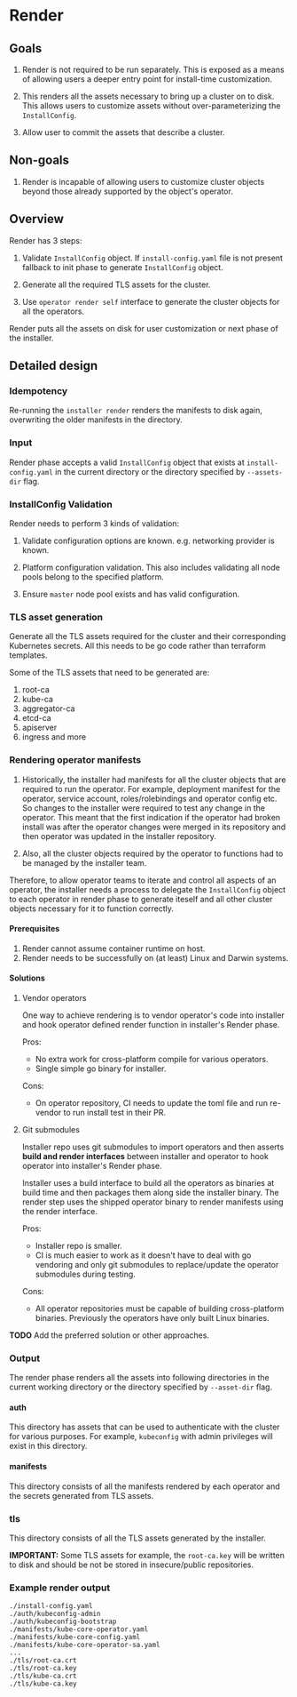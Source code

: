 # Render

## Goals

1. Render is not required to be run separately. This is exposed as a means of allowing users a deeper entry point for install-time customization.

2. This renders all the assets necessary to bring up a cluster on to disk. This allows users to customize assets without over-parameterizing the `InstallConfig`.

3. Allow user to commit the assets that describe a cluster.

## Non-goals

1. Render is incapable of allowing users to customize cluster objects beyond those already supported by the object's operator.

## Overview

Render has 3 steps:

1. Validate `InstallConfig` object. If `install-config.yaml` file is not present fallback to init phase to generate `InstallConfig` object.

2. Generate all the required TLS assets for the cluster.

3. Use `operator render self` interface to generate the cluster objects for all the operators.

Render puts all the assets on disk for user customization or next phase of the installer.

## Detailed design

### Idempotency

Re-running the `installer render` renders the manifests to disk again, overwriting the older manifests in the directory.

### Input

Render phase accepts a valid `InstallConfig` object that exists at `install-config.yaml` in the current directory or the directory specified by `--assets-dir` flag.

### InstallConfig Validation

Render needs to perform 3 kinds of validation:

1. Validate configuration options are known. e.g. networking provider is known.

2. Platform configuration validation. This also includes validating all node pools belong to the specified platform.

3. Ensure `master` node pool exists and has valid configuration.

### TLS asset generation

Generate all the TLS assets required for the cluster and their corresponding Kubernetes secrets. All this needs to be go code rather than terraform templates.

Some of the TLS assets that need to be generated are:
1. root-ca
2. kube-ca
3. aggregator-ca
4. etcd-ca
5. apiserver
6. ingress and more

### Rendering operator manifests

1. Historically, the installer had manifests for all the cluster objects that are required to run the operator. For example, deployment manifest for the operator, service account, roles/rolebindings and operator config etc. So changes to the installer were required to test any change in the operator. This meant that the first indication if the operator had broken install was after the operator changes were merged in its repository and then operator was updated in the installer repository.

2. Also, all the cluster objects required by the operator to functions had to be managed by the installer team.

Therefore, to allow operator teams to iterate and control all aspects of an operator, the installer needs a process to delegate the `InstallConfig` object to each operator in render phase to generate iteself and all other cluster objects necessary for it to function correctly.

#### Prerequisites

1. Render cannot assume container runtime on host.
2. Render needs to be successfully on (at least) Linux and Darwin systems.

#### Solutions

1. Vendor operators

    One way to achieve rendering is to vendor operator's code into installer and hook operator defined render function in installer's Render phase.

    Pros:

    * No extra work for cross-platform compile for various operators.
    * Single simple go binary for installer.

    Cons:

    * On operator repository, CI needs to update the toml file and run re-vendor to run install test in their PR.

2. Git submodules

    Installer repo uses git submodules to import operators and then asserts **build and render interfaces** between installer and operator to hook operator into installer's Render phase.

    Installer uses a build interface to build all the operators as binaries at build time and then packages them along side the installer binary. The render step uses the shipped operator binary to render manifests using the render interface.

    Pros:

    * Installer repo is smaller.
    * CI is much easier to work as it doesn't have to deal with go vendoring and only git submodules to replace/update the operator submodules during testing.

    Cons:

    * All operator repositories must be capable of building cross-platform binaries. Previously the operators have only built Linux binaries.

**TODO** Add the preferred solution or other approaches.

### Output

The render phase renders all the assets into following directories in the current working directory or the directory specified by `--asset-dir` flag.

#### auth

This directory has assets that can be used to authenticate with the cluster for various purposes. For example, `kubeconfig` with admin privileges will exist in this directory.

#### manifests

This directory consists of all the manifests rendered by each operator and the secrets generated from TLS assets.

### tls

This directory consists of all the TLS assets generated by the installer.

**IMPORTANT:** Some TLS assets for example, the `root-ca.key` will be written to disk and should be not be stored in insecure/public repositories.

### Example render output

```
./install-config.yaml
./auth/kubeconfig-admin
./auth/kubeconfig-bootstrap
./manifests/kube-core-operator.yaml
./manifests/kube-core-config.yaml
./manifests/kube-core-operator-sa.yaml
...
./tls/root-ca.crt
./tls/root-ca.key
./tls/kube-ca.crt
./tls/kube-ca.key
```
